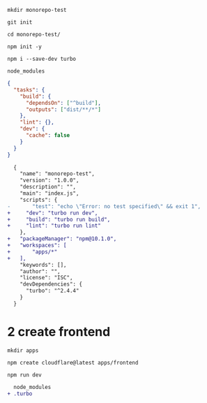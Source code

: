 `mkdir monorepo-test`

`git init`

`cd monorepo-test/`

`npm init -y`

`npm i --save-dev turbo`

```.gitignore
node_modules
```

```json turbo.json
{
  "tasks": {
    "build": {
      "dependsOn": ["^build"],
      "outputs": ["dist/**/*"]
    },
    "lint": {},
    "dev": {
      "cache": false
    }
  }
}
```

```diff json package.json
  {
    "name": "monorepo-test",
    "version": "1.0.0",
    "description": "",
    "main": "index.js",
    "scripts": {
- 		"test": "echo \"Error: no test specified\" && exit 1",
+     "dev": "turbo run dev",
+     "build": "turbo run build",
+     "lint": "turbo run lint"
    },
+ 	"packageManager": "npm@10.1.0",
+ 	"workspaces": [
+ 		"apps/*"
+ 	],
    "keywords": [],
    "author": "",
    "license": "ISC",
    "devDependencies": {
      "turbo": "^2.4.4"
    }
  }
```

# 2 create frontend

`mkdir apps`

`npm create cloudflare@latest apps/frontend`

`npm run dev`

```diff .gitignore
  node_modules
+ .turbo	
```
